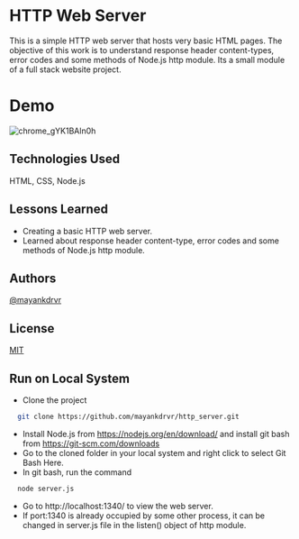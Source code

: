 # HTTP Web Server

This is a simple HTTP web server that hosts very basic HTML pages. The objective of this work is to understand response header content-types, error codes and some methods of Node.js http module. Its a small module of a full stack website project. 

# Demo
![chrome_gYK1BAln0h](https://user-images.githubusercontent.com/87348490/150921487-f7ae6ef2-0393-4a29-80c9-f1516db11600.gif)



## Technologies Used

HTML, CSS, Node.js

## Lessons Learned
- Creating a basic HTTP web server.
- Learned about response header content-type, error codes and some methods of Node.js http module.

## Authors

[@mayankdrvr](https://www.github.com/mayankdrvr)

## License

[MIT](https://choosealicense.com/licenses/mit/)

## Run on Local System

- Clone the project
```bash
  git clone https://github.com/mayankdrvr/http_server.git
```
- Install Node.js from https://nodejs.org/en/download/ and install git bash from https://git-scm.com/downloads
- Go to the cloned folder in your local system and right click to select Git Bash Here.
- In git bash, run the command
```bash
  node server.js
```
- Go to http://localhost:1340/ to view the web server.
- If port:1340 is already occupied by some other process, it can be changed in server.js file in the listen() object of http module.

